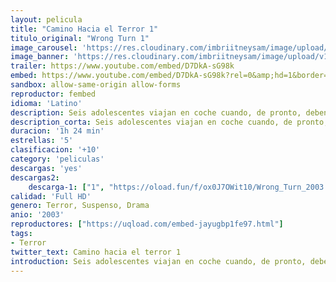 ```yaml
---
layout: pelicula
title: "Camino Hacia el Terror 1"
titulo_original: "Wrong Turn 1"
image_carousel: 'https://res.cloudinary.com/imbriitneysam/image/upload/v1545607886/camino1-posternuevo-min.jpg'
image_banner: 'https://res.cloudinary.com/imbriitneysam/image/upload/v1545606653/camino1-banner-min.jpg'
trailer: https://www.youtube.com/embed/D7DkA-sG98k
embed: https://www.youtube.com/embed/D7DkA-sG98k?rel=0&amp;hd=1&border=0&wmode=opaque&enablejsapi=1&modestbranding=1&controls=1&showinfo=1
sandbox: allow-same-origin allow-forms
reproductor: fembed
idioma: 'Latino'
description: Seis adolescentes viajan en coche cuando, de pronto, deben desviarse de su ruta al encontrar la carretera bloqueada por un accidente. Pero los jóvenes se pierden en los densos bosques de West Virginia, donde serán perseguidos por una raza humana de caníbales, horriblemente desfigurados por su antinatural alimentación a lo largo de generaciones.
description_corta: Seis adolescentes viajan en coche cuando, de pronto, deben desviarse de su ruta al encontrar la carretera bloqueada por un accidente. Pero los jóvenes se pierden en los densos bosques de West Virginia, donde serán..
duracion: '1h 24 min'
estrellas: '5'
clasificacion: '+10'
category: 'peliculas'
descargas: 'yes'
descargas2:
    descarga-1: ["1", "https://oload.fun/f/ox0J7OWit10/Wrong_Turn_2003.720.BDRip.lat.mp4", "https://www.google.com/s2/favicons?domain=openload.co","OpenLoad","https://res.cloudinary.com/imbriitneysam/image/upload/v1541473684/mexico.png", "Latino", "Full HD"]
calidad: 'Full HD'
genero: Terror, Suspenso, Drama
anio: '2003'
reproductores: ["https://uqload.com/embed-jayugbp1fe97.html"]
tags:
- Terror
twitter_text: Camino hacia el terror 1
introduction: Seis adolescentes viajan en coche cuando, de pronto, deben desviarse de su ruta al encontrar la carretera bloqueada por un accidente. Pero los jóvenes se pierden en los densos bosques de West Virginia, donde serán..
---
```



 







